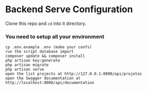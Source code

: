 # Backend Serve Configuration

Clone this repo and `cd` into it directory.

### You need to setup all your environment

    cp .env.example .env (make your confs)
    run the script database import
    composer update && composer install
    php artisan key:generate
    php artisan migrate
    php artisan serve
    open the list projects at http://127.0.0.1:8000/api/projetos
    open the Swagger documentation at http://localhost:8000/api/documentation

